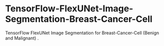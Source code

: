 # TensorFlow-FlexUNet-Image-Segmentation-Breast-Cancer-Cell
TensorFlow FlexUNet Image Segmentation for Breast-Cancer-Cell (Benign and Malignant) .
